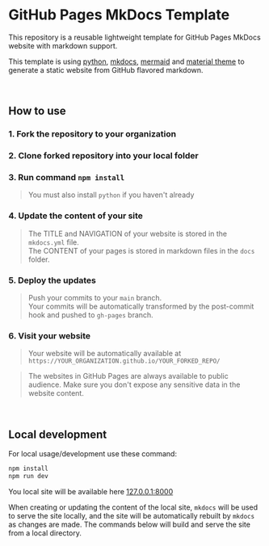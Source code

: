 # GitHub Pages MkDocs Template

This repository is a reusable lightweight template for GitHub Pages MkDocs website with markdown support.

This template is using [python](https://www.python.org/downloads/), [mkdocs](https://www.mkdocs.org/user-guide/installation/), [mermaid](https://mermaid.js.org/) and [material theme](https://github.com/squidfunk/mkdocs-material) to generate a static website from GitHub flavored markdown.

</br>

## How to use

### 1. Fork the repository to your organization

### 2. Clone forked repository into your local folder

### 3. Run command `npm install`

> You must also install `python` if you haven't already

### 4. Update the content of your site

> The TITLE and NAVIGATION of your website is stored in the `mkdocs.yml` file.</br>
> The CONTENT of your pages is stored in markdown files in the `docs` folder.

### 5. Deploy the updates

> Push your commits to your `main` branch.</br>
> Your commits will be automatically transformed by the post-commit hook and pushed to `gh-pages` branch.

### 6. Visit your website

> Your website will be automatically available at `https://YOUR_ORGANIZATION.github.io/YOUR_FORKED_REPO/`

> The websites in GitHub Pages are always available to public audience. Make sure you don't expose any sensitive data in the website content.

</br>

## Local development

For local usage/development use these command:

```bash
npm install
npm run dev
```

You local site will be available here [127.0.0.1:8000](127.0.0.1:8000)

When creating or updating the content of the local site, `mkdocs` will be used to serve the site locally, and the site will be automatically rebuilt by `mkdocs` as changes are made. The commands below will build and serve the site from a local directory.
